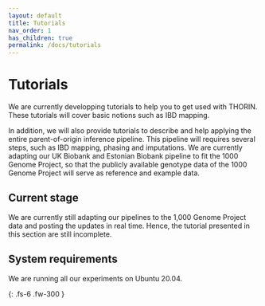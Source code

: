 ```yaml
---
layout: default
title: Tutorials
nav_order: 1
has_children: true
permalink: /docs/tutorials
---
```


# Tutorials

We are currently developping tutorials to help you to get used with THORIN. These tutorials will cover basic notions such as IBD mapping.

In addition, we will also provide tutorials to describe and help applying the entire parent-of-origin inference pipeline. This pipeline will requires several steps, such as IBD mapping, phasing and imputations. We are currently adapting our UK Biobank and Estonian Biobank pipeline to fit the 1000 Genome Project, so that the publicly available genotype data of the 1000 Genome Project will serve as reference and example data.

## Current stage

We are currently still adapting our pipelines to the 1,000 Genome Project data and posting the updates in real time. Hence, the tutorial presented in this section are still incomplete.

## System requirements

We are running all our experiments on Ubuntu 20.04.

{: .fs-6 .fw-300 }


